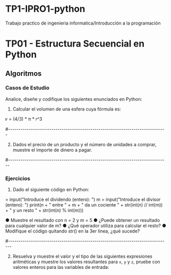 # TP1-IPRO1-python
Trabajo practico de ingenieria informatica/Introducción a la programación

# TP01 - Estructura Secuencial en Python

## Algoritmos

### Casos de Estudio

Analice, diseñe y codifique los siguientes enunciados en Python:

1. Calcular el volumen de una esfera cuya fórmula es:

𝑣 = (4/3) * π * 𝑟^3

#-----------------------------------------------------------------------------


2. Dados el precio de un producto y el número de unidades a comprar, muestre el importe de dinero a pagar.

#------------------------------------------------------------------------------

### Ejercicios

1. Dado el siguiente código en Python:

 = input("Introduce el dividendo (entero): ")
m = input("Introduce el divisor (entero): ")
print(n + " entre " + m + " da un cociente " + str(int(n) // int(m)) + " y un resto " + str(int(n) % int(m)))

● Muestre el resultado con n = 2 y m = 5
● ¿Puede obtener un resultado para cualquier valor de m?
● ¿Qué operador utiliza para calcular el resto?
● Modifique el código quitando str() en la 3er línea, ¿qué sucede?

#-------------------------------------------------------------------------------

2. Resuelva y muestre el valor y el tipo de las siguientes expresiones aritméticas y muestre los valores resultantes para `x`, `y` y `z`, pruebe con valores enteros para las variables de entrada:
